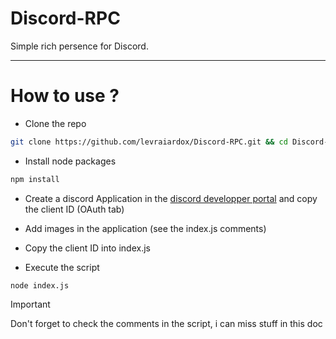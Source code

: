 # Discord-RPC

Simple rich persence for Discord.
___

# How to use ?
- Clone the repo
```sh
git clone https://github.com/levraiardox/Discord-RPC.git && cd Discord-RPC
```
- Install node packages
```sh
npm install
```
- Create a discord Application in the [discord developper portal](https://discord.com/developers/applications) and copy the client ID (OAuth tab)

- Add images in the application (see the index.js comments)

- Copy the client ID into index.js

- Execute the script
```
node index.js
```

> [!IMPORTANT]
> Don't forget to check the comments in the script, i can miss stuff in this doc

